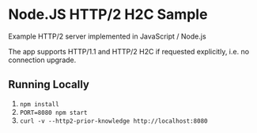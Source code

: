 # Node.JS HTTP/2 H2C Sample

Example HTTP/2 server implemented in JavaScript / Node.js

The app supports HTTP/1.1 and HTTP/2 H2C if requested explicitly, i.e. no connection upgrade.

## Running Locally

1. `npm install`
2. `PORT=8080 npm start`
3. `curl -v --http2-prior-knowledge http://localhost:8080`
